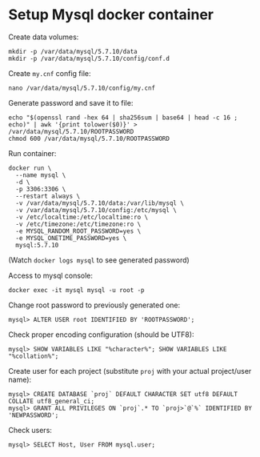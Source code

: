 # Setup Mysql docker container

Create data volumes:

    mkdir -p /var/data/mysql/5.7.10/data
    mkdir -p /var/data/mysql/5.7.10/config/conf.d

Create ```my.cnf``` config file:

    nano /var/data/mysql/5.7.10/config/my.cnf

Generate password and save it to file:

    echo "$(openssl rand -hex 64 | sha256sum | base64 | head -c 16 ; echo)" | awk '{print tolower($0)}' > /var/data/mysql/5.7.10/ROOTPASSWORD
    chmod 600 /var/data/mysql/5.7.10/ROOTPASSWORD

Run container:

    docker run \
      --name mysql \
      -d \
      -p 3306:3306 \
      --restart always \
      -v /var/data/mysql/5.7.10/data:/var/lib/mysql \
      -v /var/data/mysql/5.7.10/config:/etc/mysql \
      -v /etc/localtime:/etc/localtime:ro \
      -v /etc/timezone:/etc/timezone:ro \
      -e MYSQL_RANDOM_ROOT_PASSWORD=yes \
      -e MYSQL_ONETIME_PASSWORD=yes \
      mysql:5.7.10

(Watch ```docker logs mysql``` to see generated password)

Access to mysql console:

    docker exec -it mysql mysql -u root -p

Change root password to previously generated one:

    mysql> ALTER USER root IDENTIFIED BY 'ROOTPASSWORD';

Check proper encoding configuration (should be UTF8):

    mysql> SHOW VARIABLES LIKE "%character%"; SHOW VARIABLES LIKE "%collation%";

Create user for each project (substitute ```proj``` with your actual project/user name):

    mysql> CREATE DATABASE `proj` DEFAULT CHARACTER SET utf8 DEFAULT COLLATE utf8_general_ci;
    mysql> GRANT ALL PRIVILEGES ON `proj`.* TO `proj>`@`%` IDENTIFIED BY 'NEWPASSWORD';

Check users:

    mysql> SELECT Host, User FROM mysql.user;
